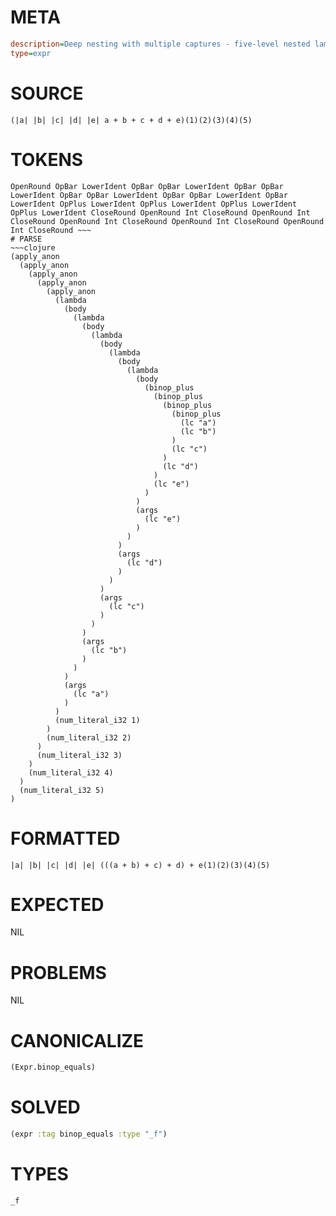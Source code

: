 # META
~~~ini
description=Deep nesting with multiple captures - five-level nested lambda captures from all outer levels
type=expr
~~~
# SOURCE
~~~roc
(|a| |b| |c| |d| |e| a + b + c + d + e)(1)(2)(3)(4)(5)
~~~
# TOKENS
~~~text
OpenRound OpBar LowerIdent OpBar OpBar LowerIdent OpBar OpBar LowerIdent OpBar OpBar LowerIdent OpBar OpBar LowerIdent OpBar LowerIdent OpPlus LowerIdent OpPlus LowerIdent OpPlus LowerIdent OpPlus LowerIdent CloseRound OpenRound Int CloseRound OpenRound Int CloseRound OpenRound Int CloseRound OpenRound Int CloseRound OpenRound Int CloseRound ~~~
# PARSE
~~~clojure
(apply_anon
  (apply_anon
    (apply_anon
      (apply_anon
        (apply_anon
          (lambda
            (body
              (lambda
                (body
                  (lambda
                    (body
                      (lambda
                        (body
                          (lambda
                            (body
                              (binop_plus
                                (binop_plus
                                  (binop_plus
                                    (binop_plus
                                      (lc "a")
                                      (lc "b")
                                    )
                                    (lc "c")
                                  )
                                  (lc "d")
                                )
                                (lc "e")
                              )
                            )
                            (args
                              (lc "e")
                            )
                          )
                        )
                        (args
                          (lc "d")
                        )
                      )
                    )
                    (args
                      (lc "c")
                    )
                  )
                )
                (args
                  (lc "b")
                )
              )
            )
            (args
              (lc "a")
            )
          )
          (num_literal_i32 1)
        )
        (num_literal_i32 2)
      )
      (num_literal_i32 3)
    )
    (num_literal_i32 4)
  )
  (num_literal_i32 5)
)
~~~
# FORMATTED
~~~roc
|a| |b| |c| |d| |e| (((a + b) + c) + d) + e(1)(2)(3)(4)(5)
~~~
# EXPECTED
NIL
# PROBLEMS
NIL
# CANONICALIZE
~~~clojure
(Expr.binop_equals)
~~~
# SOLVED
~~~clojure
(expr :tag binop_equals :type "_f")
~~~
# TYPES
~~~roc
_f
~~~
